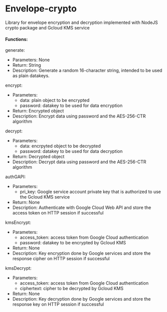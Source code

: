 # Envelope-crypto

Library for envelope encryption and decryption implemented with NodeJS crypto package and Gcloud KMS service

#### Functions:
generate:
* Parameters: None
* Return: String
* Description: Generate a random 16-character string, intended to be used as plain datakeys.

encrypt:
* Parameters:
    + data: plain object to be encrypted
    + password: datakey to be used for data encryption
* Return: Encrypted object
* Description: Encrypt data using password and the AES-256-CTR algorithm

decrypt:
* Parameters:
    + data: encrpyted object to be decrypted
    + password: datakey to be used for data decryption
* Return: Decrypted object
* Description: Decrypt data using password and the AES-256-CTR algorithm

authGAPI:
* Parameters:
    + pri_key: Google service account private key that is authorized to use the Gcloud KMS service
* Return: None
* Description: Authenticate with Google Cloud Web API and store the access token on HTTP session if successful

kmsEncrypt:
* Parameters:
    + access_token: access token from Google Cloud authentication
    + password: datakey to be encrypted by Gcloud KMS
* Return: None
* Description: Key encryption done by Google services and store the response cipher on HTTP session if successful

kmsDecrypt:
* Parameters:
    + access_token: access token from Google Cloud authentication
    + ciphertext: cipher to be decrypted by Gcloud KMS
* Return: None
* Description: Key decryption done by Google services and store the response key on HTTP session if successful
